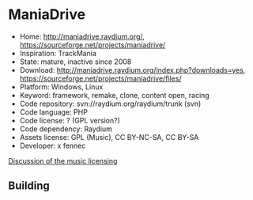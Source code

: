 # ManiaDrive

- Home: http://maniadrive.raydium.org/, https://sourceforge.net/projects/maniadrive/
- Inspiration: TrackMania
- State: mature, inactive since 2008
- Download: http://maniadrive.raydium.org/index.php?downloads=yes, https://sourceforge.net/projects/maniadrive/files/
- Platform: Windows, Linux
- Keyword: framework, remake, clone, content open, racing
- Code repository: svn://raydium.org/raydium/trunk (svn)
- Code language: PHP
- Code license: ? (GPL version?)
- Code dependency: Raydium
- Assets license: GPL (Music), CC BY-NC-SA, CC BY-SA
- Developer: x fennec

[Discussion of the music licensing](http://memak.raydium.org/viewtopic.php?p=5216&sid=6ccfed9175e1d0892554bb2d2d79ab9c)

## Building
